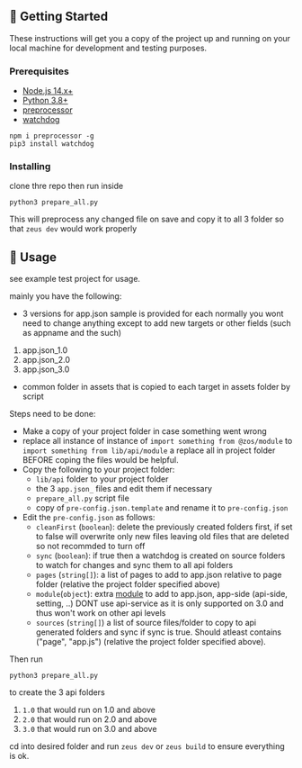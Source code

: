 ## 🏁 Getting Started <a name = "getting_started"></a>

These instructions will get you a copy of the project up and running on your local machine for development and testing purposes.

### Prerequisites

 - [Node.js 14.x+](https://nodejs.org/en/download/)
 - [Python 3.8+](https://www.python.org/downloads/)
 - [preprocessor](https://github.com/dcodeIO/Preprocessor.js)
 - [watchdog](https://pypi.org/project/watchdog/)

```
npm i preprocessor -g
pip3 install watchdog
```

### Installing

clone thre repo then run inside

```
python3 prepare_all.py
```

This will preprocess any changed file on save and copy it to all 3 folder so that `zeus dev` would work properly

## 🎈 Usage <a name="usage"></a>

see example test project for usage.

mainly you have the following:
* 3 versions for app.json sample is provided for each normally you wont need to change  anything except to add new targets or other fields (such as appname and the such)
1. app.json_1.0 
2. app.json_2.0
3. app.json_3.0
* common folder in  assets that is copied to each target in assets folder by script

Steps need to be done:
* Make a copy of your project folder in case something went wrong
* replace all instance of instance of `import something from @zos/module` to `import something from lib/api/module` a replace all in project folder BEFORE coping the files would be helpful. 
* Copy the following to your project folder:
  * `lib/api` folder to your project folder
  * the 3 `app.json_` files and edit them if necessary
  * `prepare_all.py` script file
  * copy of `pre-config.json.template` and rename it to `pre-config.json`
* Edit the `pre-config.json` as follows:
  * `cleanFirst` (`boolean`): delete the previously created folders first, if set to false will overwrite only new files leaving old files that are deleted so not recommded to turn off
  * `sync` (`boolean`): if true then a watchdog is created on source folders to watch for changes and sync them to all api folders
  * `pages` (`string[]`): a list of pages to add to app.json relative to page folder (relative the project folder specified above)
  * `module`(`object`):  extra [module](https://docs.zepp.com/docs/1.0/reference/app-json/#module-object) to add to app.json, app-side (api-side, setting, ..) DONT use api-service as it is only supported on 3.0 and thus won't work on other api levels
  * `sources` (`string[]`) a list of source files/folder to copy to api generated folders and sync if sync is true. Should atleast contains ("page", "app.js") (relative the project folder specified above).

Then run 

```
python3 prepare_all.py
```

to create the 3 api folders 
1) `1.0` that would run on 1.0 and above
2) `2.0` that would run on 2.0 and above
3) `3.0` that would run on 3.0 and above

cd into desired folder and run `zeus dev` or `zeus build` to ensure everything is ok.